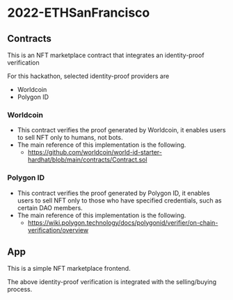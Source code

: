 # 2022-ETHSanFrancisco

## Contracts

This is an NFT marketplace contract that integrates an identity-proof verification

For this hackathon, selected identity-proof providers are

- Worldcoin
- Polygon ID

### Worldcoin

- This contract verifies the proof generated by Worldcoin, it enables users to sell NFT only to humans, not bots.
- The main reference of this implementation is the following.
  - https://github.com/worldcoin/world-id-starter-hardhat/blob/main/contracts/Contract.sol

### Polygon ID

- This contract verifies the proof generated by Polygon ID, it enables users to sell NFT only to those who have specified credentials, such as certain DAO members.
- The main reference of this implementation is the following.
  - https://wiki.polygon.technology/docs/polygonid/verifier/on-chain-verification/overview

## App

This is a simple NFT marketplace frontend.

The above identity-proof verification is integrated with the selling/buying process.
